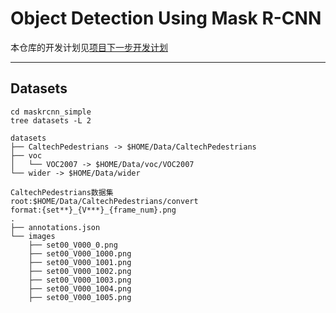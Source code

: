 # Object Detection Using Mask R-CNN

本仓库的开发计划见[项目下一步开发计划](https://github.com/guanfuchen/objdet/issues/8)

---
## Datasets

```
cd maskrcnn_simple
tree datasets -L 2

datasets
├── CaltechPedestrians -> $HOME/Data/CaltechPedestrians
├── voc
│   └── VOC2007 -> $HOME/Data/voc/VOC2007
└── wider -> $HOME/Data/wider

CaltechPedestrians数据集
root:$HOME/Data/CaltechPedestrians/convert
format:{set**}_{V***}_{frame_num}.png
.
├── annotations.json
└── images
    ├── set00_V000_0.png
    ├── set00_V000_1000.png
    ├── set00_V000_1001.png
    ├── set00_V000_1002.png
    ├── set00_V000_1003.png
    ├── set00_V000_1004.png
    ├── set00_V000_1005.png

```